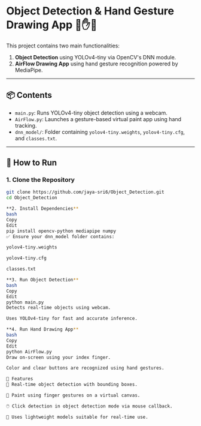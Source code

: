 # Object Detection & Hand Gesture Drawing App 🎯✋🎨

This project contains two main functionalities:

1. **Object Detection** using YOLOv4-tiny via OpenCV's DNN module.
2. **AirFlow Drawing App** using hand gesture recognition powered by MediaPipe.

---

## 📦 Contents

- `main.py`: Runs YOLOv4-tiny object detection using a webcam.
- `AirFlow.py`: Launches a gesture-based virtual paint app using hand tracking.
- `dnn_model/`: Folder containing `yolov4-tiny.weights`, `yolov4-tiny.cfg`, and `classes.txt`.

---

## 🚀 How to Run

### 1. Clone the Repository

```bash
git clone https://github.com/jaya-sri6/Object_Detection.git
cd Object_Detection

**2. Install Dependencies**
bash
Copy
Edit
pip install opencv-python mediapipe numpy
✅ Ensure your dnn_model folder contains:

yolov4-tiny.weights

yolov4-tiny.cfg

classes.txt

**3. Run Object Detection**
bash
Copy
Edit
python main.py
Detects real-time objects using webcam.

Uses YOLOv4-tiny for fast and accurate inference.

**4. Run Hand Drawing App**
bash
Copy
Edit
python AirFlow.py
Draw on-screen using your index finger.

Color and clear buttons are recognized using hand gestures.

📌 Features
🎯 Real-time object detection with bounding boxes.

🎨 Paint using finger gestures on a virtual canvas.

🖱️ Click detection in object detection mode via mouse callback.

🎈 Uses lightweight models suitable for real-time use.


